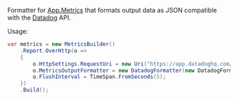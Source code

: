Formatter for [App.Metrics](https://github.com/AppMetrics/AppMetrics) that formats output data as JSON compatible with the [Datadog](https://www.datadoghq.com/) API.

Usage:

```cs
var metrics = new MetricsBuilder()
    .Report.OverHttp(o =>
    {
        o.HttpSettings.RequestUri = new Uri("https://app.datadoghq.com/api/v1/series?api_key=" + apiKey);
        o.MetricsOutputFormatter = new DatadogFormatter(new DatadogFormatterOptions { Hostname = Environment.MachineName });
        o.FlushInterval = TimeSpan.FromSeconds(5);
    })
    .Build();
```